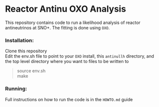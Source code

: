 Reactor Antinu OXO Analysis
=======================

This repository contains code to run a likelihood analysis of reactor antineutrinos at SNO+. The fitting is done using `OXO`.

<h3>Installation:</h3>

Clone this repository \
Edit the env.sh file to point to your `OXO` install, this `antinullh` directory, and the top level directory where you want to files to be written to

> source env.sh \
> make

<h3>Running:</h3>

Full instructions on how to run the code is in the `HOWTO.md` guide
